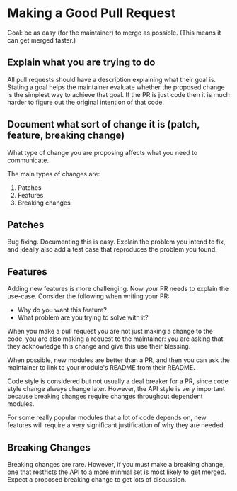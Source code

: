 # Making a Good Pull Request

Goal: be as easy (for the maintainer) to merge as possible. (This means it can get merged faster.)

## Explain what you are trying to do

All pull requests should have a description explaining what their goal is. Stating a goal helps the maintainer evaluate whether the proposed change is the simplest way to achieve that goal. If the PR is just code then it is much harder to figure out the original intention of that code.

## Document what sort of change it is (patch, feature, breaking change)

What type of change you are proposing affects what you need to communicate.

The main types of changes are:
1. Patches
2. Features
3. Breaking changes

## Patches 
Bug fixing. Documenting this is easy. Explain the problem you intend to fix, and ideally also add a test case that reproduces the problem you found.

## Features
Adding new features is more challenging. Now your PR needs to explain the use-case. Consider the following when writing your PR:
- Why do you want this feature? 
- What problem are you trying to solve with it? 

When you make a pull request you are not just making a change to the code, you are also making a request to the maintainer: you are asking that they acknowledge this change and give this use their blessing. 

When possible, new modules are better than a PR, and then you can ask the maintainer to link to your module's README from their README.

Code style is considered but not usually a deal breaker for a PR, since code style change always change later. However, the API style is very important because breaking changes require changes throughout dependent modules.

For some really popular modules that a lot of code depends on, new features will require a very significant justification of why they are needed.

## Breaking Changes
Breaking changes are rare. However, if you must make a breaking change, one that restricts the API to a more minmal set is most likely to get merged. Expect a proposed breaking change to get lots of discussion.